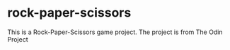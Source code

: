 # rock-paper-scissors

This is a Rock-Paper-Scissors game project. The project is from The Odin Project

